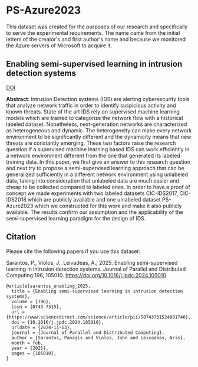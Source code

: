 # PS-Azure2023

This dataset was created for the purposes of our research and specifically to serve the experimental requirements. The name came from the initial letters of the creator's and first author's name and because we monitored the Azure servers of Microsoft to acquire it.

## Enabling semi-supervised learning in intrusion detection systems

[DOI](https://doi.org/10.1016/j.jpdc.2024.105010)

**Abstract**: Intrusion Detection systems (IDS) are alerting cybersecurity tools that analyze network traffic in order to identify suspicious activity and known threats. State of the art IDS rely on supervised machine learning models which are trained to categorize the network flow with a historical labeled dataset. Nonetheless, next-generation networks are characterized as heterogeneous and dynamic. The heterogeneity can make every network environment to be significantly different and the dynamicity means that new threats are constantly emerging. These two factors raise the research question if a supervised machine learning based IDS can work efficiently in a network environment different from the one that generated its labeled training data. In this paper, we first give an answer to this research question and next try to propose a semi-supervised learning approach that can be generalized sufficiently in a different network environment using unlabeled data, taking into consideration that unlabeled data are much easier and cheap to be collected compared to labeled ones. In order to have a proof of concept we made experiments with two labeled datasets CIC-IDS2017, CIC-IDS2018 which are publicly available and one unlabeled dataset PS-Azure2023 which we constructed for this work and make it also publicly available. The results confirm our assumption and the applicability of the semi-supervised learning paradigm for the design of IDS.



## Citation

Please  cite the following papers if you use this dataset:

Sarantos, P., Violos, J., Leivadeas, A., 2025. Enabling semi-supervised learning in intrusion detection systems. Journal of Parallel and Distributed Computing 196, 105010. https://doi.org/10.1016/j.jpdc.2024.105010 


    @article{sarantos_enabling_2025,
      title = {Enabling semi-supervised learning in intrusion detection systems},
      volume = {196},
      issn = {0743-7315},
      url = {https://www.sciencedirect.com/science/article/pii/S0743731524001746},
      doi = {10.1016/j.jpdc.2024.105010},
      urldate = {2024-11-13},
      journal = {Journal of Parallel and Distributed Computing},
      author = {Sarantos, Panagis and Violos, John and Leivadeas, Aris},
      month = feb,
      year = {2025},
      pages = {105010},
    }

